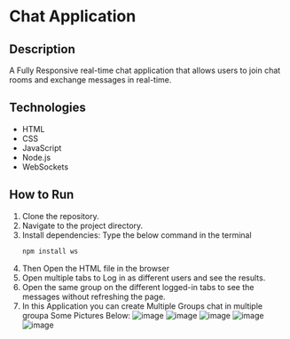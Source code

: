 # Chat Application

## Description
A Fully Responsive real-time chat application that allows users to join chat rooms and exchange messages in real-time.

## Technologies
- HTML
- CSS
- JavaScript
- Node.js
- WebSockets

## How to Run
1. Clone the repository.
2. Navigate to the project directory.
3. Install dependencies: Type the below command in the terminal 
   ```bash
   npm install ws

4. Then Open the HTML file in the browser
5. Open multiple tabs to Log in as different users and see the results.
6. Open the same group on the different logged-in tabs to see the messages without refreshing the page.
7. In this Application you can create Multiple Groups chat in multiple groupa
Some Pictures Below:
![image](https://github.com/user-attachments/assets/f15cbb98-2a9b-45c7-a79c-2df6609763c4)
![image](https://github.com/user-attachments/assets/4bf70721-bb81-4a68-8ac2-a17130217cb5)
![image](https://github.com/user-attachments/assets/36a38ee3-b577-4c77-963c-f58190782cfc)
![image](https://github.com/user-attachments/assets/2a1fe3fb-862c-4b37-9bfd-31c056159364)
![image](https://github.com/user-attachments/assets/cdcefd9e-5a99-41e7-85bd-986b141c80d1)



